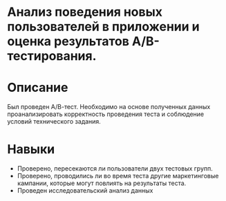 # Анализ поведения новых пользователей в приложении и оценка результатов А/В-тестирования.

# Описание
Был проведен А/В-тест. Необходимо на основе полученных данных проанализировать корректность проведения теста и соблюдение условий технического задания.

# Навыки
- Проверено, пересекаются ли пользователи двух тестовых групп.
- Проверено, проводились ли во время теста другие маркетинговые кампании, которые могут повлиять на результаты теста.
- Проведен исследовательский анализ данных
